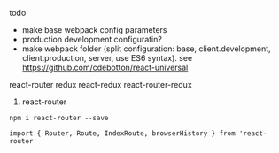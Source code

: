 todo
* make base webpack config parameters
* production development configuratin?
* make webpack folder (split configuration: base, client.development, client.production, server, use ES6 syntax). see https://github.com/cdebotton/react-universal

react-router
redux
react-redux
react-router-redux


1. react-router

```
npm i react-router --save
```

```
import { Router, Route, IndexRoute, browserHistory } from 'react-router'
```
